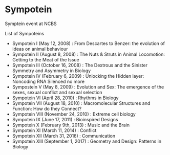 # Sympotein
Symptein event at NCBS

List of Sympoteins

* Sympotein I (May 12, 2008) : From Descartes to Benzer: the  evolution of ideas on animal behaviour 
* Sympotein II (August 8, 2008) : The Nuts & Struts in Animal Locomotion: Getting to the Meat of the Issue
* Sympotein III (October 16, 2008) : The Dextrous and the Sinister Symmetry and Asymmetry in Biology
* Sympotein IV (February 6,  2009) : Unlocking the Hidden layer: Noncoding RNA Silenced no more
* Sympostein V (May 8,  2009) : Evolution and Sex: The emergence of the sexes, sexual conflict and sexual selection
* Sympotein VI (April 28,  2010) : Rhythms in Biology
* Sympotein VII (August 18,  2010) : Macromolecular Structures and Function: How do they Connect?
* Sympotein VIII (November 24, 2010) : Extreme cell biology
* Sympotein IX (June 17, 2011) : Bioinspired Designs
* Sympotein X (February 9th, 2013) : Music and the Brain 
* Sympotein XI (March 11, 2014) : Conflict
* Sympotein XII (March 31, 2016) : Communication
* Sympotein XIII (September 1, 2017) : Geometry and Design: Patterns in Biology
